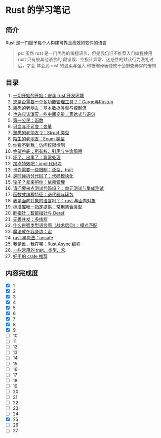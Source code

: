 # Rust 的学习笔记

## 简介

Rust 是一门赋予每个人构建可靠且高效的软件的语言

> ps: 虽然 rust 是一门优秀的编程语言，但是我仍旧不推荐入门编程使用 rust
> 只有被其他语言的 段错误、空指针异常、迷惑性的默认行为洗礼过后，才会
> 体会到 rust 的温柔与强大 <del>和被编译器变成不会排查异常的废物</del>

## 目录

1. [一切开始的开始：安装 rust 开发环境](./chapter1/mod.md)
2. [您是否需要一个多功能管理工具？：Cargo与Rustup](./chapter2/mod.md)
3. [熟悉的老朋友：基本数据类型与控制流](./chapter3/mod.md)
4. [也许应该消灭一些中间变量：表达式与语句](./chapter4/mod.md)
5. [第一公民：函数](./chapter5/mod.md)
6. [可变与不可变：变量](./chapter6/mod.md)
7. [熟悉的老朋友 2：Struct 类型](./chapter7/mod.md)
8. [陌生的老朋友：Enum 类型](./chapter8/readme.md)
9. [你看不到我：访问权限控制](./chapter9/readme.md)
10. [绝望谷底：所有权、引用与生命周期](./chapter10/readme.md)
11. [坏了，出事了：异常处理]()
12. [加点特效吧：impl 代码块]()
13. [也许需要一些限制：泛型、trait]()
14. [是时候拆分代码了：代码模块化]()
15. [轮子？拿来吧你：依赖管理]()
16. [请问要来点测试代码吗？：单元测试与集成测试]()
17. [函数式编程特征：迭代器与闭包]()
18. [我是面向对象的语言吗？：rust 与面向对象]()
19. [标准库唯一指定提供：常用集合类型]()
20. [胖指针：智能指针与 Deref]()
21. [无畏并发：多线程]()
22. [什么是强类型语言啊（战术后仰）：模式匹配]()
23. [魔法就在我身边：宏]()
24. [rust 黑魔法：unsafe]()
25. [我是谁，我在哪：Rust Async 编程](./chapter25/mod.md)
26. [一些常用的 trait、类型、宏]()
27. [好用的 crate 推荐]()

## 内容完成度

- [x] 1
- [x] 2
- [x] 3
- [x] 4
- [x] 5
- [x] 6
- [x] 7
- [x] 8
- [x] 9
- [ ] 10
- [ ] 11
- [ ] 12
- [ ] 13
- [ ] 14
- [ ] 15
- [ ] 16
- [ ] 17
- [ ] 18
- [ ] 19
- [ ] 20
- [ ] 21
- [ ] 22
- [ ] 23
- [ ] 24
- [x] 25
- [ ] 26
- [ ] 27
